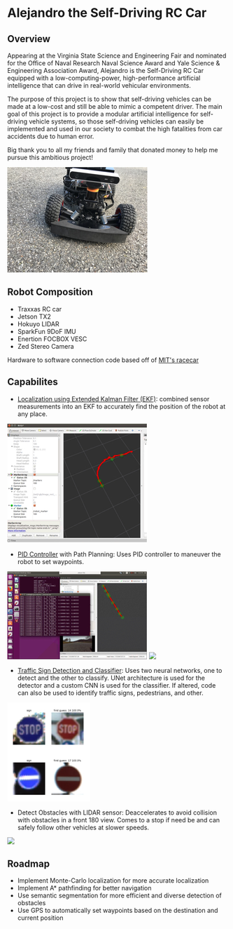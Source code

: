 # Alejandro the Self-Driving RC Car

## Overview

Appearing at the Virginia State Science and Engineering Fair and nominated for the Office of Naval Research Naval Science Award and Yale Science & Engineering Association Award, Alejandro is the Self-Driving RC Car equipped with a low-computing-power, high-performance artificial intelligence that can drive in real-world vehicular environments.

The purpose of this project is to show that self-driving vehicles can be made at a low-cost and still be able to mimic a competent driver. The main goal of this project is to provide a modular artificial intelligence for self-driving vehicle systems, so those self-driving vehicles can easily be implemented and used in our society to combat the high fatalities from car accidents due to human error.

Big thank you to all my friends and family that donated money to help me pursue this ambitious project!

![](images/Alejandro.jpg)

## Robot Composition

* Traxxas RC car
* Jetson TX2
* Hokuyo LIDAR
* SparkFun 9DoF IMU
* Enertion FOCBOX VESC
* Zed Stereo Camera

Hardware to software connection code based off of [MIT's racecar](https://github.com/mit-racecar)

## Capabilites

* [Localization using Extended Kalman Filter (EKF)](https://github.com/AlexanderBurkhart/Alejandro/tree/master/src/racecar/alejandro_localization): combined sensor measurements into an EKF to accurately find the position of the robot at any place.

![](images/EKF.jpg)

* [PID Controller](https://github.com/AlexanderBurkhart/Alejandro/blob/master/src/racecar/autonomous/src/pid_controller.py) with Path Planning: Uses PID controller to maneuver the robot to set waypoints.

![](images/PIDControl.jpg)
![](images/Drive.gif)

* [Traffic Sign Detection and Classifier](https://github.com/AlexanderBurkhart/Alejandro/blob/master/src/racecar/autonomous/src/sign_finder.py): Uses two neural networks, one to detect and the other to classify. UNet architecture is used for the detector and a custom CNN is used for the classifier. If altered, code can also be used to identify traffic signs, pedestrians, and other.

![](images/Sign.jpg)

* Detect Obstacles with LIDAR sensor: Deaccelerates to avoid collision with obstacles in a front 180 view. Comes to a stop if need be and can safely follow other vehicles at slower speeds.

![](images/ObstacleGIF.gif)

## Roadmap

* Implement Monte-Carlo localization for more accurate localization
* Implement A* pathfinding for better navigation
* Use semantic segmentation for more efficient and diverse detection of obstacles
* Use GPS to automatically set waypoints based on the destination and current position
